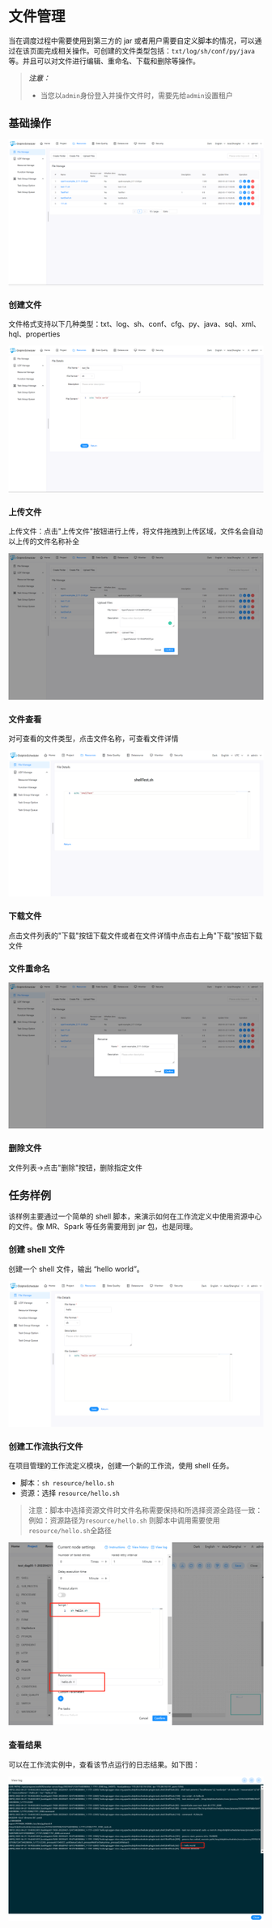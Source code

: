 # 文件管理

当在调度过程中需要使用到第三方的 jar 或者用户需要自定义脚本的情况，可以通过在该页面完成相关操作。可创建的文件类型包括：`txt/log/sh/conf/py/java` 等。并且可以对文件进行编辑、重命名、下载和删除等操作。

> **_注意：_**
>
> * 当您以`admin`身份登入并操作文件时，需要先给`admin`设置租户

## 基础操作

![file-manage](../../../../img/new_ui/dev/resource/file-manage.png)

### 创建文件

文件格式支持以下几种类型：txt、log、sh、conf、cfg、py、java、sql、xml、hql、properties

![create-file](../../../../img/new_ui/dev/resource/create-file.png)

### 上传文件

上传文件：点击"上传文件"按钮进行上传，将文件拖拽到上传区域，文件名会自动以上传的文件名称补全

![upload-file](../../../../img/new_ui/dev/resource/upload-file.png)

### 文件查看

对可查看的文件类型，点击文件名称，可查看文件详情

![file_detail](../../../../img/tasks/demo/file_detail.png)

### 下载文件

点击文件列表的"下载"按钮下载文件或者在文件详情中点击右上角"下载"按钮下载文件

### 文件重命名

![rename-file](../../../../img/new_ui/dev/resource/rename-file.png)

### 删除文件

文件列表->点击"删除"按钮，删除指定文件

## 任务样例

该样例主要通过一个简单的 shell 脚本，来演示如何在工作流定义中使用资源中心的文件。像 MR、Spark 等任务需要用到 jar 包，也是同理。

### 创建 shell 文件

创建一个 shell 文件，输出 “hello world”。

![create-shell](../../../../img/new_ui/dev/resource/demo/file-demo01.png)

### 创建工作流执行文件

在项目管理的工作流定义模块，创建一个新的工作流，使用 shell 任务。

- 脚本：`sh resource/hello.sh`
- 资源：选择 `resource/hello.sh`

> 注意：脚本中选择资源文件时文件名称需要保持和所选择资源全路径一致：
> 例如：资源路径为`resource/hello.sh` 则脚本中调用需要使用`resource/hello.sh`全路径

![use-shell](../../../../img/new_ui/dev/resource/demo/file-demo02.png)

### 查看结果

可以在工作流实例中，查看该节点运行的日志结果。如下图：

![log-shell](../../../../img/new_ui/dev/resource/demo/file-demo03.png)

